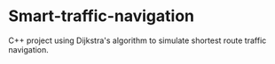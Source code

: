 # Smart-traffic-navigation
C++ project using Dijkstra's algorithm to simulate shortest route traffic navigation.
